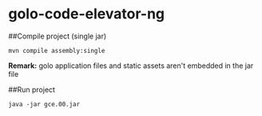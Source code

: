golo-code-elevator-ng
=====================


##Compile project (single jar)

    mvn compile assembly:single

**Remark:** golo application files and static assets aren't embedded in the jar file

##Run project

    java -jar gce.00.jar
